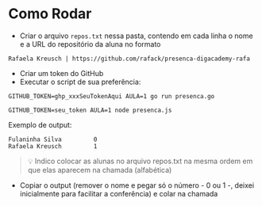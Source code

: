 # Como Rodar
- Criar o arquivo `repos.txt` nessa pasta, contendo em cada linha o nome e a URL do repositório da aluna no formato

`Rafaela Kreusch | https://github.com/rafack/presenca-digacademy-rafa`
- Criar um token do GitHub
- Executar o script de sua preferência:

```shell
GITHUB_TOKEN=ghp_xxxSeuTokenAqui AULA=1 go run presenca.go
```

```shell
GITHUB_TOKEN=seu_token AULA=1 node presenca.js
```

Exemplo de output:
```
Fulaninha Silva         0
Rafaela Kreusch         1
```

> 💡 Indico colocar as alunas no arquivo repos.txt na mesma ordem em que elas aparecem na chamada (alfabética)

- Copiar o output (remover o nome e pegar só o número - 0 ou 1 -, deixei inicialmente para facilitar a conferência) e colar na chamada
